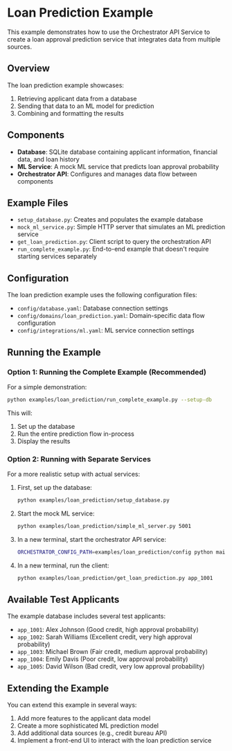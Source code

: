 # Loan Prediction Example

This example demonstrates how to use the Orchestrator API Service to create a loan approval prediction service that integrates data from multiple sources.

## Overview

The loan prediction example showcases:

1. Retrieving applicant data from a database
2. Sending that data to an ML model for prediction
3. Combining and formatting the results

## Components

- **Database**: SQLite database containing applicant information, financial data, and loan history
- **ML Service**: A mock ML service that predicts loan approval probability
- **Orchestrator API**: Configures and manages data flow between components

## Example Files

- `setup_database.py`: Creates and populates the example database
- `mock_ml_service.py`: Simple HTTP server that simulates an ML prediction service
- `get_loan_prediction.py`: Client script to query the orchestration API
- `run_complete_example.py`: End-to-end example that doesn't require starting services separately

## Configuration

The loan prediction example uses the following configuration files:

- `config/database.yaml`: Database connection settings
- `config/domains/loan_prediction.yaml`: Domain-specific data flow configuration
- `config/integrations/ml.yaml`: ML service connection settings

## Running the Example

### Option 1: Running the Complete Example (Recommended)

For a simple demonstration:

```bash
python examples/loan_prediction/run_complete_example.py --setup-db
```

This will:
1. Set up the database
2. Run the entire prediction flow in-process
3. Display the results

### Option 2: Running with Separate Services

For a more realistic setup with actual services:

1. First, set up the database:
   ```bash
   python examples/loan_prediction/setup_database.py
   ```

2. Start the mock ML service:
   ```bash
   python examples/loan_prediction/simple_ml_server.py 5001
   ```

3. In a new terminal, start the orchestrator API service:
   ```bash
   ORCHESTRATOR_CONFIG_PATH=examples/loan_prediction/config python main.py
   ```

4. In a new terminal, run the client:
   ```bash
   python examples/loan_prediction/get_loan_prediction.py app_1001
   ```

## Available Test Applicants

The example database includes several test applicants:

- `app_1001`: Alex Johnson (Good credit, high approval probability)
- `app_1002`: Sarah Williams (Excellent credit, very high approval probability)
- `app_1003`: Michael Brown (Fair credit, medium approval probability)
- `app_1004`: Emily Davis (Poor credit, low approval probability)
- `app_1005`: David Wilson (Bad credit, very low approval probability)

## Extending the Example

You can extend this example in several ways:

1. Add more features to the applicant data model
2. Create a more sophisticated ML prediction model
3. Add additional data sources (e.g., credit bureau API)
4. Implement a front-end UI to interact with the loan prediction service
